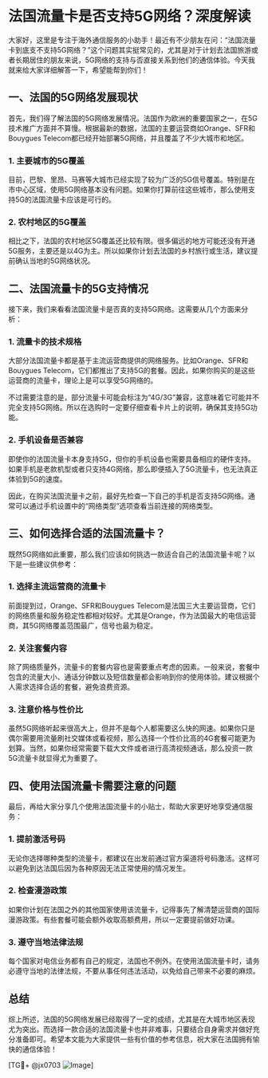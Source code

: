 # 法国流量卡是否支持5G网络？深度解读

大家好，这里是专注于海外通信服务的小助手！最近有不少朋友在问：“法国流量卡到底支不支持5G网络？”这个问题其实挺常见的，尤其是对于计划去法国旅游或者长期居住的朋友来说，5G网络的支持与否直接关系到他们的通信体验。今天我就来给大家详细解答一下，希望能帮到你们！

## 一、法国的5G网络发展现状

首先，我们得了解法国的5G网络发展情况。法国作为欧洲的重要国家之一，在5G技术推广方面并不算慢。根据最新的数据，法国的主要运营商如Orange、SFR和Bouygues Telecom都已经开始部署5G网络，并且覆盖了不少大城市和地区。

### 1. 主要城市的5G覆盖
目前，巴黎、里昂、马赛等大城市已经实现了较为广泛的5G信号覆盖。特别是在市中心区域，使用5G网络基本没有问题。如果你打算前往这些城市，那么使用支持5G的法国流量卡应该是可行的。

### 2. 农村地区的5G覆盖
相比之下，法国的农村地区5G覆盖还比较有限。很多偏远的地方可能还没有开通5G服务，主要还是以4G为主。所以如果你计划去法国的乡村旅行或生活，建议提前确认当地的5G网络状况。

## 二、法国流量卡的5G支持情况

接下来，我们来看看法国流量卡是否真的支持5G网络。这需要从几个方面来分析：

### 1. 流量卡的技术规格
大部分法国流量卡都是基于主流运营商提供的网络服务。比如Orange、SFR和Bouygues Telecom，它们都推出了支持5G的套餐。因此，如果你购买的是这些运营商的流量卡，理论上是可以享受5G网络的。

不过需要注意的是，部分流量卡可能会标注为“4G/3G”兼容，这意味着它可能并不完全支持5G网络。所以在选购时一定要仔细查看卡片上的说明，确保其支持5G功能。

### 2. 手机设备是否兼容
即使你的法国流量卡本身支持5G，但你的手机设备也需要具备相应的硬件支持。如果手机是老款机型或者只支持4G网络，那么即便插入了5G流量卡，也无法真正体验到5G的速度。

因此，在购买法国流量卡之前，最好先检查一下自己的手机是否支持5G网络。通常可以通过手机设置中的“网络类型”选项查看当前连接的网络类型。

## 三、如何选择合适的法国流量卡？

既然5G网络如此重要，那么我们应该如何挑选一款适合自己的法国流量卡呢？以下是一些建议供参考：

### 1. 选择主流运营商的流量卡
前面提到过，Orange、SFR和Bouygues Telecom是法国三大主要运营商，它们的网络质量和服务稳定性都相对较好。尤其是Orange，作为法国最大的电信运营商，其5G网络覆盖范围最广，信号也最为稳定。

### 2. 关注套餐内容
除了网络质量外，流量卡的套餐内容也是需要重点考虑的因素。一般来说，套餐中包含的流量大小、通话分钟数以及短信数量都会影响到你的使用体验。建议根据个人需求选择合适的套餐，避免浪费资源。

### 3. 注意价格与性价比
虽然5G网络听起来很高大上，但并不是每个人都需要这么快的网速。如果你只是偶尔需要用流量刷社交媒体或看视频，那么选择一个性价比高的4G套餐可能更为划算。当然，如果你经常需要下载大文件或者进行高清视频通话，那么投资一款5G流量卡就显得尤为重要了。

## 四、使用法国流量卡需要注意的问题

最后，再给大家分享几个使用法国流量卡的小贴士，帮助大家更好地享受通信服务：

### 1. 提前激活号码
无论你选择哪种类型的流量卡，都建议在出发前通过官方渠道将号码激活。这样可以避免到达法国后因为各种原因无法正常使用的情况发生。

### 2. 检查漫游政策
如果你计划在法国之外的其他国家使用该流量卡，记得事先了解清楚运营商的国际漫游政策。有些套餐可能会额外收取高额费用，所以一定要提前做好功课。

### 3. 遵守当地法律法规
每个国家对电信业务都有自己的规定，法国也不例外。在使用法国流量卡时，请务必遵守当地的法律法规，不要从事任何违法活动，以免给自己带来不必要的麻烦。

## 总结

综上所述，法国的5G网络发展已经取得了一定的成绩，尤其是在大城市地区表现尤为突出。而选择一款合适的法国流量卡也并非难事，只要结合自身需求并做好充分准备即可。希望本文能为大家提供一些有价值的参考信息，祝大家在法国拥有愉快的通信体验！

[TG💪+ @jx0703 ![Image](https://github.com/user-attachments/assets/dbca1d08-cadb-493c-b0ec-ad6f7a83f270)]